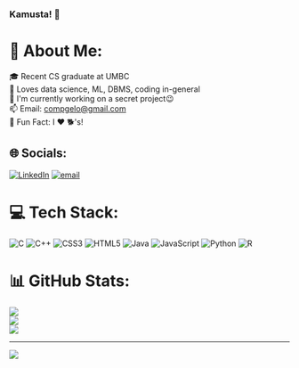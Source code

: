 ### Kamusta! 👋

# 💫 About Me:
🎓 Recent CS graduate at UMBC<br>🤖 Loves data science, ML, DBMS, coding in-general<br>🔭 I'm currently working on a secret project😉<br>📫 Email: compgelo@gmail.com<br>🤔 Fun Fact: I ❤️ 🐕's!


## 🌐 Socials:
[![LinkedIn](https://img.shields.io/badge/LinkedIn-%230077B5.svg?logo=linkedin&logoColor=white)](https://linkedin.com/in/https://www.linkedin.com/in/angelomonge/) [![email](https://img.shields.io/badge/Email-D14836?logo=gmail&logoColor=white)](mailto:compgelo@gmail.com) 

# 💻 Tech Stack:
![C](https://img.shields.io/badge/c-%2300599C.svg?style=for-the-badge&logo=c&logoColor=white) ![C++](https://img.shields.io/badge/c++-%2300599C.svg?style=for-the-badge&logo=c%2B%2B&logoColor=white) ![CSS3](https://img.shields.io/badge/css3-%231572B6.svg?style=for-the-badge&logo=css3&logoColor=white) ![HTML5](https://img.shields.io/badge/html5-%23E34F26.svg?style=for-the-badge&logo=html5&logoColor=white) ![Java](https://img.shields.io/badge/java-%23ED8B00.svg?style=for-the-badge&logo=openjdk&logoColor=white) ![JavaScript](https://img.shields.io/badge/javascript-%23323330.svg?style=for-the-badge&logo=javascript&logoColor=%23F7DF1E) ![Python](https://img.shields.io/badge/python-3670A0?style=for-the-badge&logo=python&logoColor=ffdd54) ![R](https://img.shields.io/badge/r-%23276DC3.svg?style=for-the-badge&logo=r&logoColor=white)
# 📊 GitHub Stats:
![](https://github-readme-stats.vercel.app/api?username=veotic&theme=dark&hide_border=false&include_all_commits=true&count_private=false)<br/>
![](https://nirzak-streak-stats.vercel.app/?user=veotic&theme=dark&hide_border=false)<br/>
![](https://github-readme-stats.vercel.app/api/top-langs/?username=veotic&theme=dark&hide_border=false&include_all_commits=true&count_private=false&layout=compact)

---
[![](https://visitcount.itsvg.in/api?id=veotic&icon=0&color=0)](https://visitcount.itsvg.in)

<!-- Proudly created with GPRM ( https://gprm.itsvg.in ) -->
